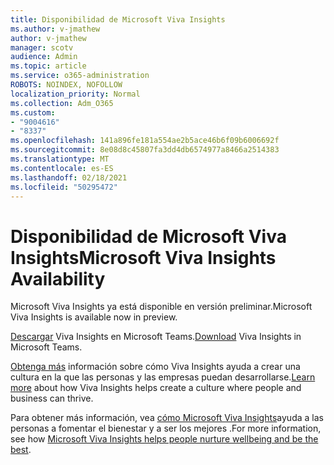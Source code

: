```yaml
---
title: Disponibilidad de Microsoft Viva Insights
ms.author: v-jmathew
author: v-jmathew
manager: scotv
audience: Admin
ms.topic: article
ms.service: o365-administration
ROBOTS: NOINDEX, NOFOLLOW
localization_priority: Normal
ms.collection: Adm_O365
ms.custom:
- "9004616"
- "8337"
ms.openlocfilehash: 141a896fe181a554ae2b5ace46b6f09b6006692f
ms.sourcegitcommit: 8e08d8c45807fa3dd4db6574977a8466a2514383
ms.translationtype: MT
ms.contentlocale: es-ES
ms.lasthandoff: 02/18/2021
ms.locfileid: "50295472"
---
```

# <a name="microsoft-viva-insights-availability"></a><span data-ttu-id="99e85-102">Disponibilidad de Microsoft Viva Insights</span><span class="sxs-lookup"><span data-stu-id="99e85-102">Microsoft Viva Insights Availability</span></span>

<span data-ttu-id="99e85-103">Microsoft Viva Insights ya está disponible en versión preliminar.</span><span class="sxs-lookup"><span data-stu-id="99e85-103">Microsoft Viva Insights is available now in preview.</span></span>

<span data-ttu-id="99e85-104">[Descargar](https://aka.ms/InsightsDocumentation) Viva Insights en Microsoft Teams.</span><span class="sxs-lookup"><span data-stu-id="99e85-104">[Download](https://aka.ms/InsightsDocumentation) Viva Insights in Microsoft Teams.</span></span>

<span data-ttu-id="99e85-105">[Obtenga más](https://aka.ms/VivaInsights) información sobre cómo Viva Insights ayuda a crear una cultura en la que las personas y las empresas puedan desarrollarse.</span><span class="sxs-lookup"><span data-stu-id="99e85-105">[Learn more](https://aka.ms/VivaInsights) about how Viva Insights helps create a culture where people and business can thrive.</span></span>

<span data-ttu-id="99e85-106">Para obtener más información, vea [cómo Microsoft Viva Insights](https://techcommunity.microsoft.com/t5/microsoft-viva-blog/microsoft-viva-insights-helps-people-nurture-wellbeing-and-be/ba-p/2107010)ayuda a las personas a fomentar el bienestar y a ser los mejores .</span><span class="sxs-lookup"><span data-stu-id="99e85-106">For more information, see how [Microsoft Viva Insights helps people nurture wellbeing and be the best](https://techcommunity.microsoft.com/t5/microsoft-viva-blog/microsoft-viva-insights-helps-people-nurture-wellbeing-and-be/ba-p/2107010).</span></span>
